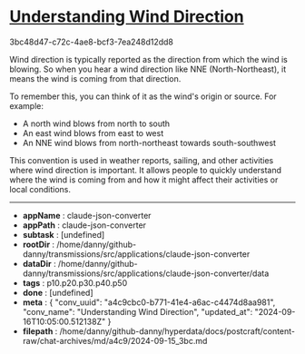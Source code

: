 # [Understanding Wind Direction](https://claude.ai/chat/a4c9cbc0-b771-41e4-a6ac-c4474d8aa981)

3bc48d47-c72c-4ae8-bcf3-7ea248d12dd8

 Wind direction is typically reported as the direction from which the wind is blowing. So when you hear a wind direction like NNE (North-Northeast), it means the wind is coming from that direction.

To remember this, you can think of it as the wind's origin or source. For example:

- A north wind blows from north to south
- An east wind blows from east to west
- An NNE wind blows from north-northeast towards south-southwest

This convention is used in weather reports, sailing, and other activities where wind direction is important. It allows people to quickly understand where the wind is coming from and how it might affect their activities or local conditions.

---

* **appName** : claude-json-converter
* **appPath** : claude-json-converter
* **subtask** : [undefined]
* **rootDir** : /home/danny/github-danny/transmissions/src/applications/claude-json-converter
* **dataDir** : /home/danny/github-danny/transmissions/src/applications/claude-json-converter/data
* **tags** : p10.p20.p30.p40.p50
* **done** : [undefined]
* **meta** : {
  "conv_uuid": "a4c9cbc0-b771-41e4-a6ac-c4474d8aa981",
  "conv_name": "Understanding Wind Direction",
  "updated_at": "2024-09-16T10:05:00.512138Z"
}
* **filepath** : /home/danny/github-danny/hyperdata/docs/postcraft/content-raw/chat-archives/md/a4c9/2024-09-15_3bc.md